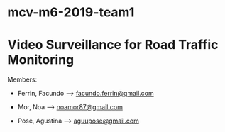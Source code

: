 # mcv-m6-2019-team1

# Video Surveillance for Road Traffic Monitoring

Members:

- Ferrin, Facundo --> facundo.ferrin@gmail.com 

- Mor, Noa --> noamor87@gmail.com

- Pose, Agustina --> aguupose@gmail.com

